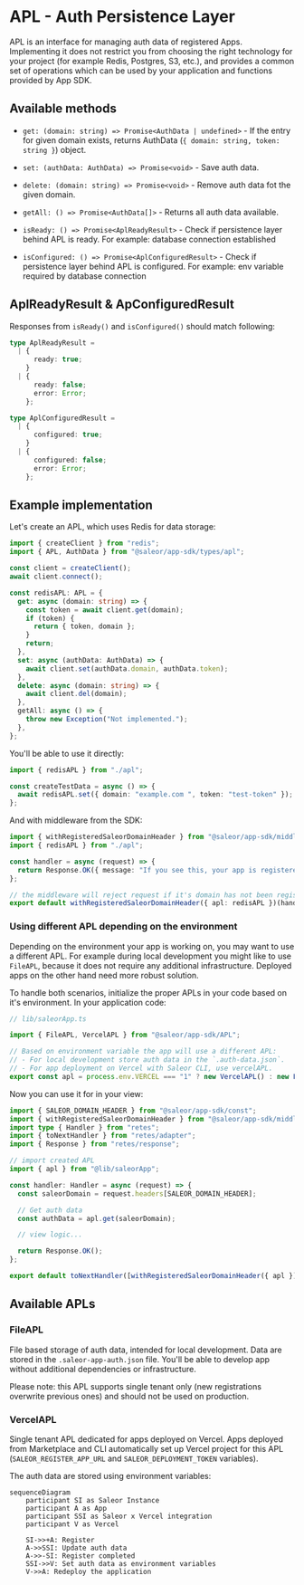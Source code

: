 # APL - Auth Persistence Layer

APL is an interface for managing auth data of registered Apps. Implementing it does not restrict you from choosing the right technology for your project (for example Redis, Postgres, S3, etc.), and provides a common set of operations which can be used by your application and functions provided by App SDK.

## Available methods

- `get: (domain: string) => Promise<AuthData | undefined>` - If the entry for given domain exists, returns AuthData (`{ domain: string, token: string }`) object.

- `set: (authData: AuthData) => Promise<void>` - Save auth data.

- `delete: (domain: string) => Promise<void>` - Remove auth data fot the given domain.

- `getAll: () => Promise<AuthData[]>` - Returns all auth data available.

- `isReady: () => Promise<AplReadyResult>` - Check if persistence layer behind APL is ready. For example: database connection established

- `isConfigured: () => Promise<AplConfiguredResult>` - Check if persistence layer behind APL is configured. For example: env variable required by database connection

## AplReadyResult & ApConfiguredResult

Responses from `isReady()` and `isConfigured()` should match following:

```ts
type AplReadyResult =
  | {
      ready: true;
    }
  | {
      ready: false;
      error: Error;
    };

type AplConfiguredResult =
  | {
      configured: true;
    }
  | {
      configured: false;
      error: Error;
    };
```

## Example implementation

Let's create an APL, which uses Redis for data storage:

```ts
import { createClient } from "redis";
import { APL, AuthData } from "@saleor/app-sdk/types/apl";

const client = createClient();
await client.connect();

const redisAPL: APL = {
  get: async (domain: string) => {
    const token = await client.get(domain);
    if (token) {
      return { token, domain };
    }
    return;
  },
  set: async (authData: AuthData) => {
    await client.set(authData.domain, authData.token);
  },
  delete: async (domain: string) => {
    await client.del(domain);
  },
  getAll: async () => {
    throw new Exception("Not implemented.");
  },
};
```

You'll be able to use it directly:

```ts
import { redisAPL } from "./apl";

const createTestData = async () => {
  await redisAPL.set({ domain: "example.com ", token: "test-token" });
};
```

And with middleware from the SDK:

```ts
import { withRegisteredSaleorDomainHeader } from "@saleor/app-sdk/middleware";
import { redisAPL } from "./apl";

const handler = async (request) => {
  return Response.OK({ message: "If you see this, your app is registered!" });
};

// the middleware will reject request if it's domain has not been registered
export default withRegisteredSaleorDomainHeader({ apl: redisAPL })(handler);
```

### Using different APL depending on the environment

Depending on the environment your app is working on, you may want to use a different APL. For example during local development you might like to use `FileAPL`, because it does not require any additional infrastructure. Deployed apps on the other hand need more robust solution.

To handle both scenarios, initialize the proper APLs in your code based on it's environment. In your application code:

```ts
// lib/saleorApp.ts

import { FileAPL, VercelAPL } from "@saleor/app-sdk/APL";

// Based on environment variable the app will use a different APL:
// - For local development store auth data in the `.auth-data.json`.
// - For app deployment on Vercel with Saleor CLI, use vercelAPL.
export const apl = process.env.VERCEL === "1" ? new VercelAPL() : new FileAPL();
```

Now you can use it for in your view:

```ts
import { SALEOR_DOMAIN_HEADER } from "@saleor/app-sdk/const";
import { withRegisteredSaleorDomainHeader } from "@saleor/app-sdk/middleware";
import type { Handler } from "retes";
import { toNextHandler } from "retes/adapter";
import { Response } from "retes/response";

// import created APL
import { apl } from "@lib/saleorApp";

const handler: Handler = async (request) => {
  const saleorDomain = request.headers[SALEOR_DOMAIN_HEADER];

  // Get auth data
  const authData = apl.get(saleorDomain);

  // view logic...

  return Response.OK();
};

export default toNextHandler([withRegisteredSaleorDomainHeader({ apl }), handler]);
```

## Available APLs

### FileAPL

File based storage of auth data, intended for local development. Data are stored in the `.saleor-app-auth.json` file. You'll be able to develop app without additional dependencies or infrastructure.

Please note: this APL supports single tenant only (new registrations overwrite previous ones) and should not be used on production.

### VercelAPL

Single tenant APL dedicated for apps deployed on Vercel. Apps deployed from Marketplace and CLI automatically set up Vercel project for this APL (`SALEOR_REGISTER_APP_URL` and `SALEOR_DEPLOYMENT_TOKEN` variables).

The auth data are stored using environment variables:

```mermaid
sequenceDiagram
    participant SI as Saleor Instance
    participant A as App
    participant SSI as Saleor x Vercel integration
    participant V as Vercel

    SI->>+A: Register
    A->>SSI: Update auth data
    A->>-SI: Register completed
    SSI->>V: Set auth data as environment variables
    V->>A: Redeploy the application
```

